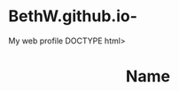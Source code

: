 # BethW.github.io-
My web profile
DOCTYPE html>
<html lang="en">

<head>
<title>Web profile</title>
</head>

<body>
<h1 align=center>Name</h1>
</body>
</html>
